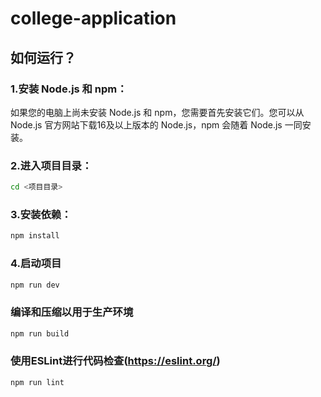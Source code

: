 # college-application
## 如何运行？
### 1.安装 Node.js 和 npm：
如果您的电脑上尚未安装 Node.js 和 npm，您需要首先安装它们。您可以从 Node.js 官方网站下载16及以上版本的 Node.js，npm 会随着 Node.js 一同安装。

### 2.进入项目目录：
```sh
cd <项目目录>
```
### 3.安装依赖：
```sh
npm install
```
### 4.启动项目
```sh
npm run dev
```


### 编译和压缩以用于生产环境
```sh
npm run build
```
### 使用ESLint进行代码检查(https://eslint.org/)

```sh
npm run lint
```
